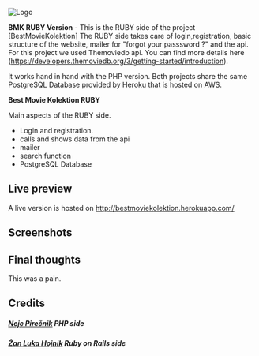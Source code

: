 
![Logo](https://i.imgur.com/KM1UKbd.png)

 **BMK RUBY Version** - This is the RUBY side of the project [BestMovieKolektion] The RUBY side takes care of login,registration, basic structure of the website, mailer for "forgot your passsword ?" and the api. For this project we used Themoviedb api. You can find more details here (https://developers.themoviedb.org/3/getting-started/introduction).

It works hand in hand with the PHP version. Both projects share the same PostgreSQL Database provided by Heroku that is hosted on AWS.

 **Best Movie Kolektion RUBY** 

Main aspects of the RUBY side.

  - Login and registration.
  - calls and shows data from the api
  - mailer
  - search function
  - PostgreSQL Database

## Live preview
A live version is hosted on http://bestmoviekolektion.herokuapp.com/

## Screenshots


## Final thoughts
This was a pain.

## Credits
##### [Nejc Pirečnik](https://github.com/nejcpirecnik) PHP side
##### [Žan Luka Hojnik](https://github.com/Hojnik15) Ruby on Rails side
